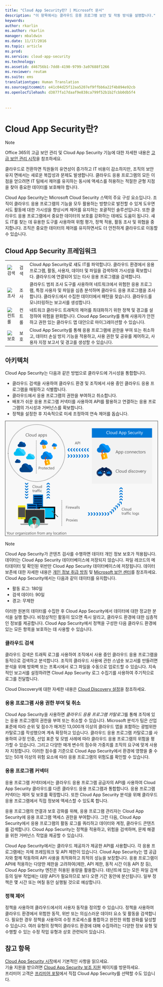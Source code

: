 ```yaml
---
title: "Cloud App Security란? | Microsoft 문서"
description: "이 항목에서는 클라우드 응용 프로그램 보안 및 작동 방식을 설명합니다."
keywords: 
author: rkarlin
ms.author: rkarlin
manager: mbaldwin
ms.date: 11/17/2016
ms.topic: article
ms.prod: 
ms.service: cloud-app-security
ms.technology: 
ms.assetid: d46756b1-7dd8-4190-9799-3a97688f1266
ms.reviewer: reutam
ms.suite: ems
translationtype: Human Translation
ms.sourcegitcommit: e41c04d25f12aa5207ef9ffbb6a22f4b894e92cb
ms.openlocfilehash: d3877fa17daaf9e838ca799f52b1b2fcbb0db5f4


---
```

# <a name="what-is-cloud-app-security"></a>Cloud App Security란?

> [!NOTE]
> Office 365의 고급 보안 관리 및 Cloud App Security 기능에 대한 자세한 내용은 [고급 보안 관리 시작](https://support.office.com/article/Get-started-with-Advanced-Management-Security-d9ee4d67-f2b3-42b4-9c9e-c4529904990a)을 참조하세요.

클라우드로 전환하면 직원들의 유연성이 증가하고 IT 비용이 감소하지만, 조직의 보안 유지 면에서는 새로운 복잡성과 문제도 발생합니다. 클라우드 응용 프로그램의 모든 이점을 얻으려면 IT 팀에서 제어를 유지하는 동시에 액세스를 허용하는 적절한 균형 지점을 찾아 중요한 데이터를 보호해야 합니다.  

Cloud App Security는 Microsoft Cloud Security 스택의 주요 구성 요소입니다. 조직이 클라우드 응용 프로그램의 기능을 모두 활용하는 방향으로 발전할 수 있게 도우면서도 활동에 대한 가시성을 향상시켜 제어를 유지하는 포괄적인 솔루션입니다. 또한 클라우드 응용 프로그램에서 중요한 데이터의 보호를 강화하는 데에도 도움이 됩니다. 섀도 IT를 찾는 데 유용한 도구를 사용하여 위험 평가, 정책 적용, 활동 조사 및 위협을 중지합니다. 조직은 중요한 데이터의 제어를 유지하면서도 더 안전하게 클라우드로 이동할 수 있습니다.  

## <a name="the-cloud-app-security-framework"></a>Cloud App Security 프레임워크  

|       |   |   |
|-------|---|:---|
|![검색](./media/discovery-icon.png)|검색|Cloud App Security로 섀도 IT를 파악합니다. 클라우드 환경에서 응용 프로그램, 활동, 사용자, 데이터 및 파일을 검색하여 가시성을 확보합니다. 클라우드에 연결되어 있는 타사 응용 프로그램을 검색합니다.|
|![조사](./media/investigate-icon.png)|조사|클라우드 범죄 조사 도구를 사용하여 네트워크에서 위험한 응용 프로그램, 특정 사용자 및 파일을 심층 분석하며 클라우드 응용 프로그램을 조사합니다. 클라우드에서 수집한 데이터에서 패턴을 찾습니다. 클라우드를 모니터링하는 보고서를 생성합니다.|
|![컨트롤](./media/protect-icon.png)|컨트롤|네트워크 클라우드 트래픽의 제어를 최대화하기 위한 정책 및 경고를 설정하여 위험을 완화합니다. Cloud App Security를 통해 사용자가 안전하고 권한 있는 클라우드 앱 대안으로 마이그레이션할 수 있습니다.|
|![보호](./media/protect-icon.png)|보호|Cloud App Security를 통해 응용 프로그램에 권한을 부여 또는 취소하고, 데이터 손실 방지 기능을 적용하고, 사용 권한 및 공유를 제어하고, 사용자 지정 보고서 및 경고를 생성할 수 있습니다.|


## <a name="architecture"></a>아키텍처  

Cloud App Security는 다음과 같은 방법으로 클라우드에 가시성을 통합합니다.  

-   클라우드 검색을 사용하여 클라우드 환경 및 조직에서 사용 중인 클라우드 응용 프로그램을 매핑하고 식별합니다.
-   클라우드에서 응용 프로그램의 권한을 부여하고 취소합니다.  
-   배포가 쉬운 응용 프로그램 커넥터를 사용하여 API를 활용하고 연결하는 응용 프로그램의 가시성과 거버넌스를 확보합니다.  
-   정책을 설정한 후 지속적으로 미세 조정하여 연속 제어를 돕습니다.  

![Cloud App Security 아키텍처](./media/architecture.png)  

> [!NOTE]  
> Cloud App Security가 콘텐츠 검사를 수행하면 데이터 개인 정보 보호가 적용됩니다. 데이터는 Cloud App Security 데이터베이스에 저장되지 않습니다. 파일 레코드의 메타데이터 및 확인된 위반만 Cloud App Security 데이터베이스에 저장됩니다. 데이터 보존에 대한 자세한 내용은 [개인 정보 취급 방침](http://go.microsoft.com/fwlink/?LinkId=512132) 및 [Microsoft 보안 센터](https://www.microsoft.com/TrustCenter/Privacy/You-are-in-control-of-your-data)를 참조하세요.
Cloud App Security에서는 다음과 같이 데이터를 유지합니다.
>- 활동 로그: 180일
>- 검색 데이터: 90일
>- 경고: 무제한

이러한 원본의 데이터를 수집한 후 Cloud App Security에서 데이터에 대한 정교한 분석을 실행 합니다. 비정상적인 활동이 있으면 즉시 알리고, 클라우드 환경에 대한 심층적인 정보를 제공합니다. Cloud App Security에서 정책을 구성한 다음 클라우드 환경에 있는 모든 항목을 보호하는 데 사용할 수 있습니다.  

### <a name="cloud-discovery"></a>클라우드 검색  

클라우드 검색은 트래픽 로그를 사용하여 조직에서 사용 중인 클라우드 응용 프로그램을 동적으로 검색하고 분석합니다. 조직의 클라우드 사용에 관한 스냅숏 보고서를 만들려면 분석을 위해 방화벽 또는 프록시에서 로그 파일을 수동으로 업로드할 수 있습니다. 지속적인 보고서를 설정하려면 Cloud App Security 로그 수집기를 사용하여 주기적으로 로그를 전달합니다.  

Cloud Discovery에 대한 자세한 내용은 [Cloud Discovery 설정](set-up-cloud-discovery.md)을 참조하세요.

### <a name="sanctioning-and-unsanctioning-an-app"></a>응용 프로그램 사용 권한 부여 및 취소  

Cloud App Security을 사용하면 *클라우드 응용 프로그램 카탈로그*를 통해 조직에 있는 응용 프로그램의 권한을 부여 또는 취소할 수 있습니다. Microsoft 분석가 팀은 산업 표준에 따라 순위 및 점수가 매겨진 13,000개 이상의 클라우드 앱을 포함하는 광범위한 카탈로그를 작성했으며 계속 확장하고 있습니다. 클라우드 응용 프로그램 카탈로그를 사용하여 규정 인증, 산업 표준 및 모범 사례에 따라 클라우드 응용 프로그램의 위험을 평가할 수 있습니다. 그리고 다양한 매개 변수의 점수와 가중치를 조직의 요구에 맞게 사용자 지정합니다. 이러한 점수를 기준으로 Cloud App Security에서 환경에 영향을 줄 수 있는 50개 이상의 위험 요소에 따라 응용 프로그램의 위험도를 확인할 수 있습니다.  

### <a name="app-connectors"></a>응용 프로그램 커넥터  
응용 프로그램 커넥터에서는 클라우드 응용 프로그램 공급자의 API를 사용하여 Cloud App Security 클라우드를 다른 클라우드 응용 프로그램과 통합합니다. 응용 프로그램 커넥터는 제어 및 보호를 확장합니다. 또한 Cloud App Security 분석을 위해 클라우드 응용 프로그램에서 직접 정보에 액세스할 수 있도록 합니다.  

응용 프로그램의 연결과 보호 강화를 위해, 응용 프로그램 관리자는 Cloud App Security에 응용 프로그램 액세스 권한을 부여합니다. 그런 다음, Cloud App Security에서 응용 프로그램의 활동 로그를 쿼리하고 데이터와 계정, 클라우드 콘텐츠를 검색합니다. Cloud App Security는 정책을 적용하고, 위험을 검색하며, 문제 해결을 위한 거버넌스 작업을 제공할 수 있습니다.  

Cloud App Security에서는 클라우드 제공자가 제공한 API를 사용합니다. 각 응용 프로그램에는 자체 프레임워크 및 API 제한이 있습니다. Cloud App Security는 앱 공급자와 함께 작동하여 API 사용을 최적화하고 최적의 성능을 보장합니다. 응용 프로그램이 API에 적용하는 다양한 제한을 고려하여(제한, API 제한, 동적 시간 이동 API 창 등), Cloud App Security 엔진은 허용된 용량을 활용합니다. 테넌트에 있는 모든 파일 검색 등의 일부 작업에는 대량 API가 필요하므로 보다 오랜 기간 동안에 분산됩니다. 일부 정책은 몇 시간 또는 며칠 동안 실행될 것으로 예상합니다.  

### <a name="policy-control"></a>정책 제어  

정책을 사용하여 클라우드에서의 사용자 동작을 정의할 수 있습니다. 정책을 사용하여 클라우드 환경에서 위험한 동작, 위반 또는 의심스러운 데이터 요소 및 활동을 검색합니다. 필요한 경우 정책을 사용하여 수정 프로세스를 통합하고 완전한 위험 완화를 달성할 수 있습니다. 여러 유형의 정책이 클라우드 환경에 대해 수집하려는 다양한 정보 유형 및 수행할 수 있는 수정 작업 유형과 상호 관련되어 있습니다.  

## <a name="see-also"></a>참고 항목  

[Cloud App Security 시작](getting-started-with-cloud-app-security.md)에서 기본적인 사항을 읽으세요.    
기술 지원을 받으려면 [Cloud App Security 보조 지원](http://support.microsoft.com/oas/default.aspx?prid=16031) 페이지를 방문하세요.   
프리미어 고객은 [프리미어 포털](https://premier.microsoft.com/)에서 직접 Cloud App Security를 선택할 수도 있습니다.   



<!--HONumber=Nov16_HO4-->



